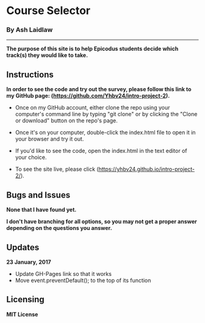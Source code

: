 # Course Selector

### By Ash Laidlaw
---

__The purpose of this site is to help Epicodus students decide which track(s) they would like to take.__

## Instructions

__In order to see the code and try out the survey, please follow this link to my GitHub page: (https://github.com/Yhbv24/intro-project-2).__

* Once on my GitHub account, either clone the repo using your computer's command line by typing "git clone" or by clicking the "Clone or download" button on the repo's page.

* Once it's on your computer, double-click the index.html file to open it in your browser and try it out.

* If you'd like to see the code, open the index.html in the text editor of your choice.

* To see the site live, please click (https://yhbv24.github.io/intro-project-2/).

## Bugs and Issues

__None that I have found yet.__

__I don't have branching for all options, so you may not get a proper answer depending on the questions you answer.__

## Updates

__23 January, 2017__

   * Update GH-Pages link so that it works
   * Move event.preventDefault(); to the top of its function

## Licensing

__MIT License__

